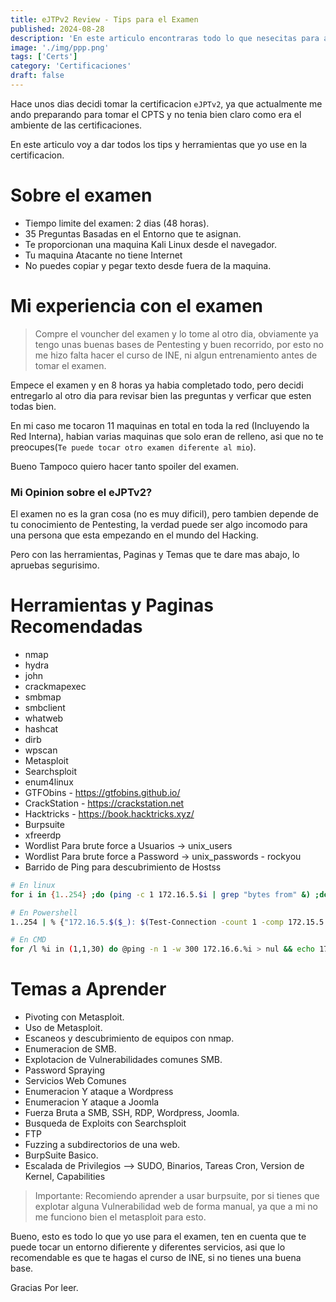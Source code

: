 ```yaml
---
title: eJTPv2 Review - Tips para el Examen
published: 2024-08-28
description: 'En este articulo encontraras todo lo que nesecitas para aprobar el eJPTv2. Entre otras cositas.'
image: './img/ppp.png'
tags: ['Certs']
category: 'Certificaciones'
draft: false 
---
```


Hace unos dias decidi tomar la certificacion ``eJPTv2``, ya que actualmente me ando preparando para tomar el CPTS y no tenia bien claro como era el ambiente de las certificaciones.

En este articulo voy a dar todos los tips y herramientas que yo use en la certificacion.

# Sobre el examen

- Tiempo limite del examen: 2 dias (48 horas).
- 35 Preguntas Basadas en el Entorno que te asignan.
- Te proporcionan una maquina Kali Linux desde el navegador.
- Tu maquina Atacante no tiene Internet
- No puedes copiar y pegar texto desde fuera de la maquina.

# Mi experiencia con el examen

> Compre el vouncher del examen y lo tome al otro dia, obviamente ya tengo unas buenas bases de Pentesting y buen recorrido, por esto no me hizo falta hacer el curso de INE, ni algun entrenamiento antes de tomar el examen.

Empece el examen y en 8 horas ya habia completado todo, pero decidi entregarlo al otro dia para revisar bien las preguntas y verficar que esten todas bien.

En mi caso me tocaron 11 maquinas en total en toda la red (Incluyendo la Red Interna), habian varias maquinas que solo eran de relleno, asi que no te preocupes(``Te puede tocar otro examen diferente al mio``).

Bueno Tampoco quiero hacer tanto spoiler del examen.

### Mi Opinion sobre el eJPTv2?

El examen no es la gran cosa (no es muy dificil), pero tambien depende de tu conocimiento de Pentesting, la verdad puede ser algo incomodo para una persona que esta empezando en el mundo del Hacking.

Pero con las herramientas, Paginas y Temas que te dare mas abajo, lo apruebas segurisimo.

# Herramientas y Paginas Recomendadas

- nmap
- hydra
- john
- crackmapexec 
- smbmap
- smbclient
- whatweb
- hashcat
- dirb
- wpscan
- Metasploit
- Searchsploit
- enum4linux
- GTFObins - https://gtfobins.github.io/
- CrackStation - https://crackstation.net 
- Hacktricks - https://book.hacktricks.xyz/
- Burpsuite
- xfreerdp
- Wordlist Para brute force a Usuarios -> unix_users
- Wordlist Para brute force a Password -> unix_passwords - rockyou
- Barrido de Ping para descubrimiento de Hostss
```bash
# En linux
for i in {1..254} ;do (ping -c 1 172.16.5.$i | grep "bytes from" &) ;done

# En Powershell
1..254 | % {"172.16.5.$($_): $(Test-Connection -count 1 -comp 172.15.5.$($_) -quiet)"}

# En CMD
for /l %i in (1,1,30) do @ping -n 1 -w 300 172.16.6.%i > nul && echo 172.16.6.%i is up || echo 172.16.5.%i is down
```

# Temas a Aprender

- Pivoting con Metasploit.
- Uso de Metasploit.
- Escaneos y descubrimiento de equipos con nmap.
- Enumeracion de SMB. 
- Explotacion de Vulnerabilidades comunes SMB.
- Password Spraying
- Servicios Web Comunes
- Enumeracion Y ataque a Wordpress
- Enumeracion Y ataque a Joomla
- Fuerza Bruta a SMB, SSH, RDP, Wordpress, Joomla.
- Busqueda de Exploits con Searchsploit
- FTP 
- Fuzzing a subdirectorios de una web.
- BurpSuite Basico.
- Escalada de Privilegios --> SUDO, Binarios, Tareas Cron, Version de Kernel, Capabilities

>Importante: Recomiendo aprender a usar burpsuite, por si tienes que explotar alguna Vulnerabilidad web de forma manual, ya que a mi no me funciono bien el metasploit para esto.

Bueno, esto es todo lo que yo use para el examen, ten en cuenta que te puede tocar un entorno difierente y diferentes servicios, asi que lo recomendable es que te hagas el curso de INE, si no tienes una buena base.

Gracias Por leer.


